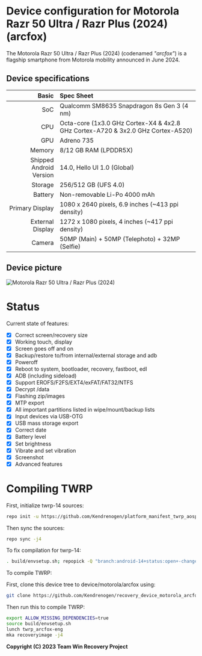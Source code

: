 Device configuration for Motorola Razr 50 Ultra / Razr Plus (2024) (arcfox)
=========================================

The Motorola Razr 50 Ultra / Razr Plus (2024) (codenamed _"arcfox"_) is a flagship smartphone from Motorola mobility announced in June 2024.

## Device specifications

Basic   | Spec Sheet
-------:|:-------------------------
SoC     | Qualcomm SM8635 Snapdragon 8s Gen 3 (4 nm)
CPU     | Octa-core (1x3.0 GHz Cortex-X4 & 4x2.8 GHz Cortex-A720 & 3x2.0 GHz Cortex-A520)
GPU     | Adreno 735
Memory  | 8/12 GB RAM (LPDDR5X)
Shipped Android Version | 14.0, Hello UI 1.0 (Global)
Storage | 256/512 GB (UFS 4.0)
Battery | Non-removable Li-Po 4000 mAh
Primary Display | 1080 x 2640 pixels, 6.9 inches (~413 ppi density)
External Display | 1272 x 1080 pixels, 4 inches (~417 ppi density)
Camera  | 50MP (Main) + 50MP (Telephoto) + 32MP (Selfie)

## Device picture
![Motorola Razr 50 Ultra / Razr Plus (2024)](https://i.imgur.com/ln7owct.jpeg)

# Status
Current state of features:
- [x] Correct screen/recovery size
- [x] Working touch, display
- [x] Screen goes off and on
- [x] Backup/restore to/from internal/external storage and adb
- [x] Poweroff
- [x] Reboot to system, bootloader, recovery, fastboot, edl
- [x] ADB (including sideload)
- [x] Support EROFS/F2FS/EXT4/exFAT/FAT32/NTFS
- [x] Decrypt /data
- [x] Flashing zip/images
- [x] MTP export
- [x] All important partitions listed in wipe/mount/backup lists
- [x] Input devices via USB-OTG
- [x] USB mass storage export
- [x] Correct date
- [x] Battery level
- [x] Set brightness
- [x] Vibrate and set vibration
- [x] Screenshot
- [x] Advanced features

# Compiling TWRP

First, initialize twrp-14 sources:
```bash
repo init -u https://github.com/Kendrenogen/platform_manifest_twrp_aosp.git -b twrp-14
```

Then sync the sources:
```bash
repo sync -j4
```

To fix compilation for twrp-14:
```bash
. build/envsetup.sh; repopick -Q "branch:android-14+status:open+-change:7371+-change:7543+-change:7553+-change:7671+-change:7717+-change:7718"
```

To compile TWRP:

First, clone this device tree to device/motorola/arcfox using:
```bash
git clone https://github.com/Kendrenogen/recovery_device_motorola_arcfox.git -b twrp-14 device/motorola/arcfox
```

Then run this to compile TWRP:

```bash
export ALLOW_MISSING_DEPENDENCIES=true
source build/envsetup.sh
lunch twrp_arcfox-eng
mka recoveryimage -j4
```

**Copyright (C) 2023 Team Win Recovery Project**
